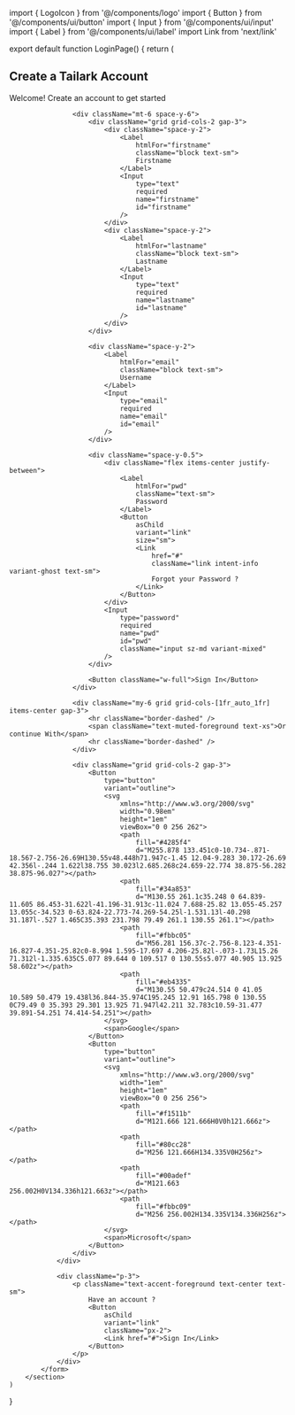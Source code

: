import { LogoIcon } from '@/components/logo'
import { Button } from '@/components/ui/button'
import { Input } from '@/components/ui/input'
import { Label } from '@/components/ui/label'
import Link from 'next/link'

export default function LoginPage() {
    return (
        <section className="flex min-h-screen bg-zinc-50 px-4 py-16 md:py-32 dark:bg-transparent">
            <form
                action=""
                className="bg-muted m-auto h-fit w-full max-w-sm overflow-hidden rounded-[calc(var(--radius)+.125rem)] border shadow-md shadow-zinc-950/5 dark:[--color-muted:var(--color-zinc-900)]">
                <div className="bg-card -m-px rounded-[calc(var(--radius)+.125rem)] border p-8 pb-6">
                    <div className="text-center">
                        <Link
                            href="/"
                            aria-label="go home"
                            className="mx-auto block w-fit">
                            <LogoIcon />
                        </Link>
                        <h1 className="mb-1 mt-4 text-xl font-semibold">Create a Tailark Account</h1>
                        <p className="text-sm">Welcome! Create an account to get started</p>
                    </div>

                    <div className="mt-6 space-y-6">
                        <div className="grid grid-cols-2 gap-3">
                            <div className="space-y-2">
                                <Label
                                    htmlFor="firstname"
                                    className="block text-sm">
                                    Firstname
                                </Label>
                                <Input
                                    type="text"
                                    required
                                    name="firstname"
                                    id="firstname"
                                />
                            </div>
                            <div className="space-y-2">
                                <Label
                                    htmlFor="lastname"
                                    className="block text-sm">
                                    Lastname
                                </Label>
                                <Input
                                    type="text"
                                    required
                                    name="lastname"
                                    id="lastname"
                                />
                            </div>
                        </div>

                        <div className="space-y-2">
                            <Label
                                htmlFor="email"
                                className="block text-sm">
                                Username
                            </Label>
                            <Input
                                type="email"
                                required
                                name="email"
                                id="email"
                            />
                        </div>

                        <div className="space-y-0.5">
                            <div className="flex items-center justify-between">
                                <Label
                                    htmlFor="pwd"
                                    className="text-sm">
                                    Password
                                </Label>
                                <Button
                                    asChild
                                    variant="link"
                                    size="sm">
                                    <Link
                                        href="#"
                                        className="link intent-info variant-ghost text-sm">
                                        Forgot your Password ?
                                    </Link>
                                </Button>
                            </div>
                            <Input
                                type="password"
                                required
                                name="pwd"
                                id="pwd"
                                className="input sz-md variant-mixed"
                            />
                        </div>

                        <Button className="w-full">Sign In</Button>
                    </div>

                    <div className="my-6 grid grid-cols-[1fr_auto_1fr] items-center gap-3">
                        <hr className="border-dashed" />
                        <span className="text-muted-foreground text-xs">Or continue With</span>
                        <hr className="border-dashed" />
                    </div>

                    <div className="grid grid-cols-2 gap-3">
                        <Button
                            type="button"
                            variant="outline">
                            <svg
                                xmlns="http://www.w3.org/2000/svg"
                                width="0.98em"
                                height="1em"
                                viewBox="0 0 256 262">
                                <path
                                    fill="#4285f4"
                                    d="M255.878 133.451c0-10.734-.871-18.567-2.756-26.69H130.55v48.448h71.947c-1.45 12.04-9.283 30.172-26.69 42.356l-.244 1.622l38.755 30.023l2.685.268c24.659-22.774 38.875-56.282 38.875-96.027"></path>
                                <path
                                    fill="#34a853"
                                    d="M130.55 261.1c35.248 0 64.839-11.605 86.453-31.622l-41.196-31.913c-11.024 7.688-25.82 13.055-45.257 13.055c-34.523 0-63.824-22.773-74.269-54.25l-1.531.13l-40.298 31.187l-.527 1.465C35.393 231.798 79.49 261.1 130.55 261.1"></path>
                                <path
                                    fill="#fbbc05"
                                    d="M56.281 156.37c-2.756-8.123-4.351-16.827-4.351-25.82c0-8.994 1.595-17.697 4.206-25.82l-.073-1.73L15.26 71.312l-1.335.635C5.077 89.644 0 109.517 0 130.55s5.077 40.905 13.925 58.602z"></path>
                                <path
                                    fill="#eb4335"
                                    d="M130.55 50.479c24.514 0 41.05 10.589 50.479 19.438l36.844-35.974C195.245 12.91 165.798 0 130.55 0C79.49 0 35.393 29.301 13.925 71.947l42.211 32.783c10.59-31.477 39.891-54.251 74.414-54.251"></path>
                            </svg>
                            <span>Google</span>
                        </Button>
                        <Button
                            type="button"
                            variant="outline">
                            <svg
                                xmlns="http://www.w3.org/2000/svg"
                                width="1em"
                                height="1em"
                                viewBox="0 0 256 256">
                                <path
                                    fill="#f1511b"
                                    d="M121.666 121.666H0V0h121.666z"></path>
                                <path
                                    fill="#80cc28"
                                    d="M256 121.666H134.335V0H256z"></path>
                                <path
                                    fill="#00adef"
                                    d="M121.663 256.002H0V134.336h121.663z"></path>
                                <path
                                    fill="#fbbc09"
                                    d="M256 256.002H134.335V134.336H256z"></path>
                            </svg>
                            <span>Microsoft</span>
                        </Button>
                    </div>
                </div>

                <div className="p-3">
                    <p className="text-accent-foreground text-center text-sm">
                        Have an account ?
                        <Button
                            asChild
                            variant="link"
                            className="px-2">
                            <Link href="#">Sign In</Link>
                        </Button>
                    </p>
                </div>
            </form>
        </section>
    )
}